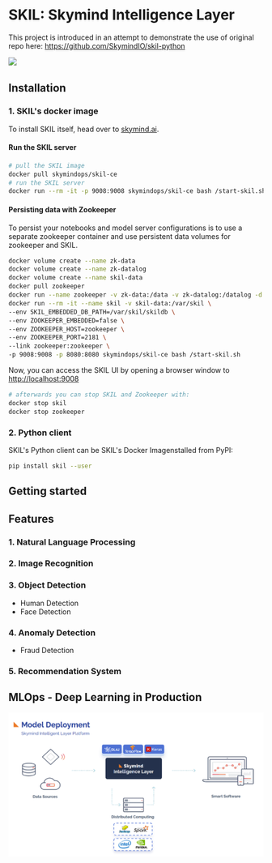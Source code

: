 # SKIL: Skymind Intelligence Layer

This project is introduced in an attempt to demonstrate the use of original repo here: https://github.com/SkymindIO/skil-python

<img src="https://skymind.ai/images/platform/skildiagram.png" width="700" />


## Installation


### 1. SKIL's docker image
To install SKIL itself, head over to [skymind.ai](https://docs.skymind.ai/docs/docker-image). 

#### Run the SKIL server
```bash
# pull the SKIL image
docker pull skymindops/skil-ce
# run the SKIL server
docker run --rm -it -p 9008:9008 skymindops/skil-ce bash /start-skil.sh
```

#### Persisting data with Zookeeper

To persist your notebooks and model server configurations is to use a separate zookeeper container and use persistent data volumes for zookeeper and SKIL. 

```bash
docker volume create --name zk-data
docker volume create --name zk-datalog
docker volume create --name skil-data
docker pull zookeeper
docker run --name zookeeper -v zk-data:/data -v zk-datalog:/datalog -d zookeeper
docker run --rm -it --name skil -v skil-data:/var/skil \
--env SKIL_EMBEDDED_DB_PATH=/var/skil/skildb \
--env ZOOKEEPER_EMBEDDED=false \
--env ZOOKEEPER_HOST=zookeeper \
--env ZOOKEEPER_PORT=2181 \
--link zookeeper:zookeeper \
-p 9008:9008 -p 8080:8080 skymindops/skil-ce bash /start-skil.sh
```

Now, you can access the SKIL UI by opening a browser window to [http://localhost:9008](http://localhost:9008) 


```bash
# afterwards you can stop SKIL and Zookeeper with:
docker stop skil
docker stop zookeeper
```

### 2. Python client
SKIL's Python client can be SKIL's Docker Imagenstalled from PyPI:

```bash
pip install skil --user
```


## Getting started

## Features

### 1. Natural Language Processing

### 2. Image Recognition


### 3. Object Detection
* Human Detection
* Face Detection

### 4. Anomaly Detection
* Fraud Detection

### 5. Recommendation System


## MLOps - Deep Learning in Production

<img src="docs/skil-1.png" width="700" />



